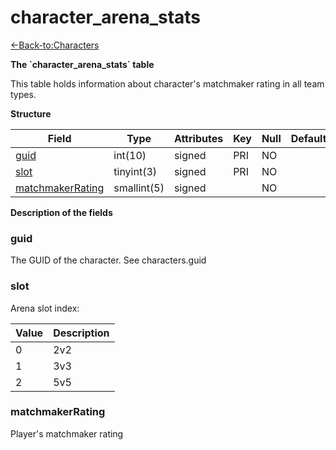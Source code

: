 # character\_arena\_stats

[<-Back-to:Characters](database-characters.md)

**The \`character\_arena\_stats\` table**

This table holds information about character's matchmaker rating in all team types.

**Structure**

| Field                 | Type        | Attributes | Key | Null | Default | Extra | Comment |
|-----------------------|-------------|------------|-----|------|---------|-------|---------|
| [guid][1]             | int(10)     | signed     | PRI | NO   |         |       |         |
| [slot][2]             | tinyint(3)  | signed     | PRI | NO   |         |       |         |
| [matchmakerRating][3] | smallint(5) | signed     |     | NO   |         |       |         |

[1]: #guid
[2]: #slot
[3]: #matchmakerrating

**Description of the fields**

### guid

The GUID of the character. See characters.guid

### slot

Arena slot index:

| Value | Description |
|-------|-------------|
| 0     | 2v2         |
| 1     | 3v3         |
| 2     | 5v5         |

### matchmakerRating

Player's matchmaker rating
